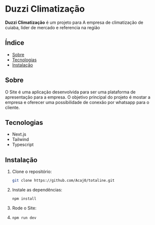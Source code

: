 # Duzzi Climatização

**Duzzi Climatização** é um projeto para A empresa de climatização de cuiaba, lider de mercado e referencia na região

## Índice

- [Sobre](#sobre)
- [Tecnologias](#tecnologias)
- [Instalação](#instalação)

## Sobre

O Site é uma aplicação desenvolvida para ser uma plataforma de apresentação para a empresa. O objetivo principal do projeto é mostar a empresa e oferecer uma possibilidade de conexão por whatsapp para o cliente.



## Tecnologias

- Next.js
- Tailwind
- Typescript

## Instalação

1. Clone o repositório:
   ```bash
   git clone https://github.com/Acaj0/totaline.git
   ```
2. Instale as dependências:
   ```bash
   npm install
   ```
3. Rode o Site:
4. ```bash
   npm run dev
   ```
